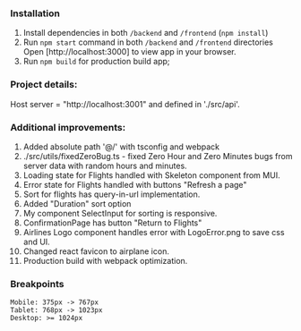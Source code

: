 ### Installation

1. Install dependencies in both `/backend` and `/frontend` (`npm install`)
2. Run `npm start` command in both `/backend` and `/frontend` directories
   Open [http://localhost:3000] to view app in your browser.
3. Run `npm build` for production build app;

### Project details:

Host server = "http://localhost:3001" and defined in './src/api'.

### Additional improvements:

1. Added absolute path '@/' with tsconfig and webpack
2. ./src/utils/fixedZeroBug.ts - fixed Zero Hour and Zero Minutes bugs from server data with random hours and minutes.
3. Loading state for Flights handled with Skeleton component from MUI.
4. Error state for Flights handled with buttons "Refresh a page"
5. Sort for flights has query-in-url implementation.
6. Added "Duration" sort option
7. My component SelectInput for sorting is responsive.
8. ConfirmationPage has button "Return to Flights"
9. Airlines Logo component handles error with LogoError.png to save css and UI.
10. Changed react favicon to airplane icon.
11. Production build with webpack optimization.

### Breakpoints

```
Mobile: 375px -> 767px
Tablet: 768px -> 1023px
Desktop: >= 1024px
```
